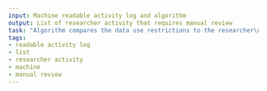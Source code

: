 ```yaml
---
input: Machine readable activity log and algorithm
output: List of researcher activity that requires manual review
task: "Algorithm compares the data use restrictions to the researcher\u2019s purpose"
tags:
- readable activity log
- list
- researcher activity
- machine
- manual review
---
```

